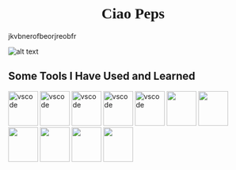 <h1 align="center" style="font-size: 30px; font-family: 'Times New Roman', serif;">
   Ciao Peps
</h1>

jkvbnerofbeorjreobfr

![alt text](https://drive.google.com/uc?id=1vs-GcbnXUQ4Qy9bGGUFl07-5lCS5mkrs "Image Title" )




<h2> Some Tools I Have Used and Learned</h2>
<p align="left">
<img src="https://cdn.jsdelivr.net/gh/devicons/devicon/icons/react/react-original.svg" /alt="vscode" width="60" height="70"/>
<img src="https://cdn.jsdelivr.net/gh/devicons/devicon/icons/solidity/solidity-original.svg" /alt="vscode" width="60" height="70"/>
<img src="https://cdn.jsdelivr.net/gh/devicons/devicon/icons/html5/html5-plain.svg" /alt="vscode" width="60" height="70"/>
<img src="https://cdn.jsdelivr.net/gh/devicons/devicon/icons/css3/css3-plain.svg" /alt="vscode" width="60" height="70"/>
<img src="https://cdn.jsdelivr.net/gh/devicons/devicon/icons/git/git-plain.svg" /alt="vscode" width="60" height="70"/> 
<img src="https://cdn.jsdelivr.net/gh/devicons/devicon/icons/vscode/vscode-original.svg" /width="60" height="70"/>
<img src="https://cdn.jsdelivr.net/gh/devicons/devicon/icons/ubuntu/ubuntu-plain.svg" /width="60" height="70"/>
<img src="https://cdn.jsdelivr.net/gh/devicons/devicon/icons/redux/redux-original.svg" /width="60" height="70"/>
<img src="https://cdn.jsdelivr.net/gh/devicons/devicon/icons/nodejs/nodejs-plain.svg" /width="60" height="70"/>
<img src="https://cdn.jsdelivr.net/gh/devicons/devicon/icons/javascript/javascript-plain.svg" /width="60" height="70"/>
<img src="https://cdn.jsdelivr.net/gh/devicons/devicon/icons/github/github-original.svg" /width="60" height="70"/>
</p>
